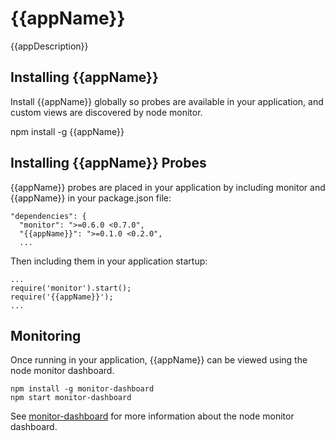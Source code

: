 {{appName}}
==============

{{appDescription}}

Installing {{appName}}
--------------

Install {{appName}} globally so probes are available in your application, and custom views are discovered by node monitor.

  npm install -g {{appName}}


Installing {{appName}} Probes
--------------

{{appName}} probes are placed in your application by including monitor and {{appName}} in your package.json file:

    "dependencies": {
      "monitor": ">=0.6.0 <0.7.0",
      "{{appName}}": ">=0.1.0 <0.2.0",
      ...

Then including them in your application startup:

    ...
    require('monitor').start();
    require('{{appName}}');
    ...

Monitoring
--------------

Once running in your application, {{appName}} can be viewed using the node monitor dashboard.

    npm install -g monitor-dashboard
    npm start monitor-dashboard

See [monitor-dashboard](http://lorenwest.github.io/monitor-dashboard) for more information about the node monitor dashboard.
